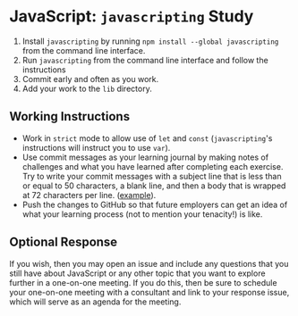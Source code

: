 # JavaScript: `javascripting` Study

1.  Install `javascripting` by running `npm install --global javascripting` from
    the command line interface.
1.  Run `javascripting` from the command line interface and follow the
    instructions
1.  Commit early and often as you work.
1.  Add your work to the `lib` directory.

## Working Instructions

-   Work in `strict` mode to allow use of `let` and `const` (`javascripting`'s
    instructions will instruct you to use `var`).
-   Use commit messages as your learning journal by making notes of challenges
    and what you have learned after completing each exercise. Try to write
    your commit messages with a subject line that is less than or equal to 50
    characters, a blank line, and then a body that is wrapped at 72 characters
    per line. ([example](https://github.com/jrhorn424/learnyounode/commit/5db673a16d4af82d3c5a80240edeb93b0e4dbd0c)).
-   Push the changes to GitHub so that future employers can get an idea of what
    your learning process (not to mention your tenacity!) is like.

## Optional Response

If you wish, then you may open an issue and include any questions that you still
have about JavaScript or any other topic that you want to explore further in a
one-on-one meeting. If you do this, then be sure to schedule your one-on-one
meeting with a consultant and link to your response issue, which will serve as
an agenda for the meeting.
